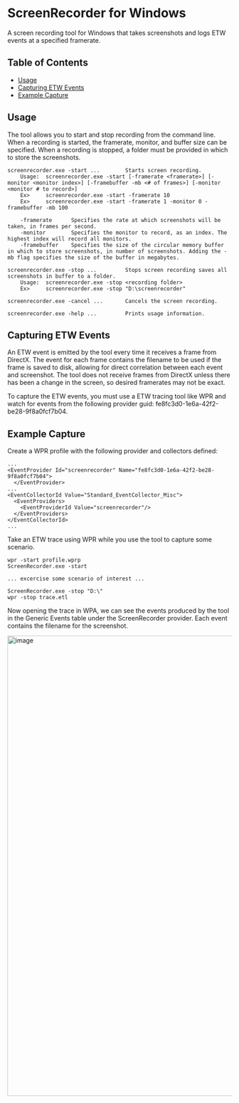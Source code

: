 # ScreenRecorder for Windows
A screen recording tool for Windows that takes screenshots and logs ETW events at a specified framerate.

## Table of Contents
- [Usage](#usage)
- [Capturing ETW Events](#capturing-etw-events)
- [Example Capture](#example-capture)

## Usage
The tool allows you to start and stop recording from the command line. When a recording is started, the framerate, monitor, and buffer size can be specified. When a recording is stopped, a folder must be provided in which to store the screenshots.

    screenrecorder.exe -start ...        Starts screen recording.
        Usage:  screenrecorder.exe -start [-framerate <framerate>] [-monitor <monitor index>] [-framebuffer -mb <# of frames>] [-monitor <monitor # to record>]
        Ex>     screenrecorder.exe -start -framerate 10
        Ex>     screenrecorder.exe -start -framerate 1 -monitor 0 -framebuffer -mb 100

        -framerate      Specifies the rate at which screenshots will be taken, in frames per second.
        -monitor        Specifies the monitor to record, as an index. The highest index will record all monitors.
        -framebuffer    Specifies the size of the circular memory buffer in which to store screenshots, in number of screenshots. Adding the -mb flag specifies the size of the buffer in megabytes.

    screenrecorder.exe -stop ...         Stops screen recording saves all screenshots in buffer to a folder.
        Usage:  screenrecorder.exe -stop <recording folder>
        Ex>     screenrecorder.exe -stop "D:\screenrecorder"

    screenrecorder.exe -cancel ...       Cancels the screen recording.

    screenrecorder.exe -help ...         Prints usage information.

## Capturing ETW Events
An ETW event is emitted by the tool every time it receives a frame from DirectX. The event for each frame contains the filename to be used if the frame is saved to disk, allowing for direct correlation between each event and screenshot. The tool does not receive frames from DirectX unless there has been a change in the screen, so desired framerates may not be exact.

To capture the ETW events, you must use a ETW tracing tool like WPR and watch for events from the following provider guid: fe8fc3d0-1e6a-42f2-be28-9f8a0fcf7b04.

## Example Capture

Create a WPR profile with the following provider and collectors defined:

    ...
    <EventProvider Id="screenrecorder" Name="fe8fc3d0-1e6a-42f2-be28-9f8a0fcf7b04">
	  </EventProvider>
    ...
    <EventCollectorId Value="Standard_EventCollector_Misc">
      <EventProviders>
        <EventProviderId Value="screenrecorder"/>
      </EventProviders>
    </EventCollectorId>
    ...

Take an ETW trace using WPR while you use the tool to capture some scenario.

    wpr -start profile.wprp
    ScreenRecorder.exe -start

    ... excercise some scenario of interest ...

    ScreenRecorder.exe -stop "D:\"
    wpr -stop trace.etl

Now opening the trace in WPA, we can see the events produced by the tool in the Generic Events table under the ScreenRecorder provider. Each event contains the filename for the screenshot.

<img width="1035" alt="image" src="https://github.com/bgn64/screenrecorder/assets/60301899/be3a4cd8-336b-4fb0-bb15-ffc4f3c6cfe4">



